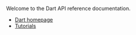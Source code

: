 Welcome to the Dart API reference documentation.
  * [Dart homepage](https://www.dartlang.org)
  * [Tutorials](https://www.dartlang.org/docs/tutorials/)
